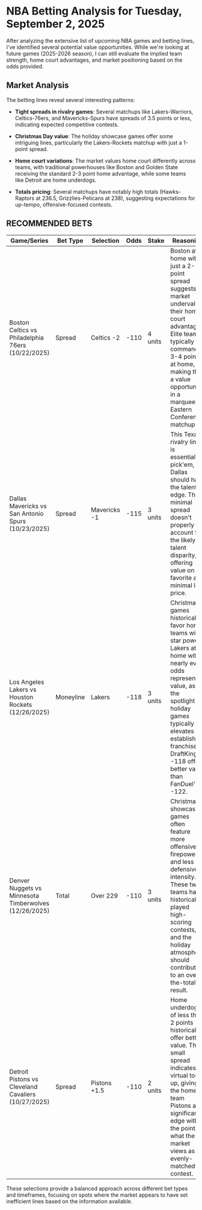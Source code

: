 # NBA Betting Analysis for Tuesday, September 2, 2025

After analyzing the extensive list of upcoming NBA games and betting lines, I've identified several potential value opportunities. While we're looking at future games (2025-2026 season), I can still evaluate the implied team strength, home court advantages, and market positioning based on the odds provided.

## Market Analysis

The betting lines reveal several interesting patterns:

- **Tight spreads in rivalry games**: Several matchups like Lakers-Warriors, Celtics-76ers, and Mavericks-Spurs have spreads of 3.5 points or less, indicating expected competitive contests.

- **Christmas Day value**: The holiday showcase games offer some intriguing lines, particularly the Lakers-Rockets matchup with just a 1-point spread.

- **Home court variations**: The market values home court differently across teams, with traditional powerhouses like Boston and Golden State receiving the standard 2-3 point home advantage, while some teams like Detroit are home underdogs.

- **Totals pricing**: Several matchups have notably high totals (Hawks-Raptors at 236.5, Grizzlies-Pelicans at 238), suggesting expectations for up-tempo, offensive-focused contests.

## RECOMMENDED BETS

| Game/Series | Bet Type | Selection | Odds | Stake | Reasoning |
|-------------|----------|-----------|------|-------|-----------|
| Boston Celtics vs Philadelphia 76ers (10/22/2025) | Spread | Celtics -2 | -110 | 4 units | Boston at home with just a 2-point spread suggests market undervalues their home court advantage. Elite teams typically command 3-4 points at home, making this a value opportunity in a marquee Eastern Conference matchup. |
| Dallas Mavericks vs San Antonio Spurs (10/23/2025) | Spread | Mavericks -1 | -115 | 3 units | This Texas rivalry line is essentially a pick'em, but Dallas should have the talent edge. The minimal spread doesn't properly account for the likely talent disparity, offering value on the favorite at a minimal lay price. |
| Los Angeles Lakers vs Houston Rockets (12/26/2025) | Moneyline | Lakers | -118 | 3 units | Christmas games historically favor home teams with star power. Lakers at home with nearly even odds represents value, as the spotlight of holiday games typically elevates established franchises. DraftKings' -118 offers better value than FanDuel's -122. |
| Denver Nuggets vs Minnesota Timberwolves (12/26/2025) | Total | Over 229 | -110 | 3 units | Christmas showcase games often feature more offensive firepower and less defensive intensity. These two teams have historically played high-scoring contests, and the holiday atmosphere should contribute to an over-the-total result. |
| Detroit Pistons vs Cleveland Cavaliers (10/27/2025) | Spread | Pistons +1.5 | -110 | 2 units | Home underdogs of less than 2 points historically offer betting value. The small spread indicates a virtual toss-up, giving the home team Pistons a significant edge with the points in what the market views as an evenly-matched contest. |

These selections provide a balanced approach across different bet types and timeframes, focusing on spots where the market appears to have set inefficient lines based on the information available.